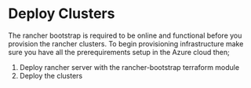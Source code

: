 # Deploy Clusters 

The rancher bootstrap is required to be online and functional before you provision the rancher clusters. To begin provisioning infrastructure make sure you have all the prerequirements setup in the Azure cloud then; 

1. Deploy rancher server with the rancher-bootstrap terraform module
2. Deploy the clusters




